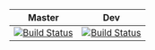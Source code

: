 | Master |  Dev |
|:---:|:---:|
|[![Build Status](https://travis-ci.org/ToOgFyrreTyvende/42_del2.svg?branch=master)](https://travis-ci.org/ToOgFyrreTyvende/42_del2) |[![Build Status](https://travis-ci.org/ToOgFyrreTyvende/42_del2.svg?branch=dev)](https://travis-ci.org/ToOgFyrreTyvende/42_del2)|